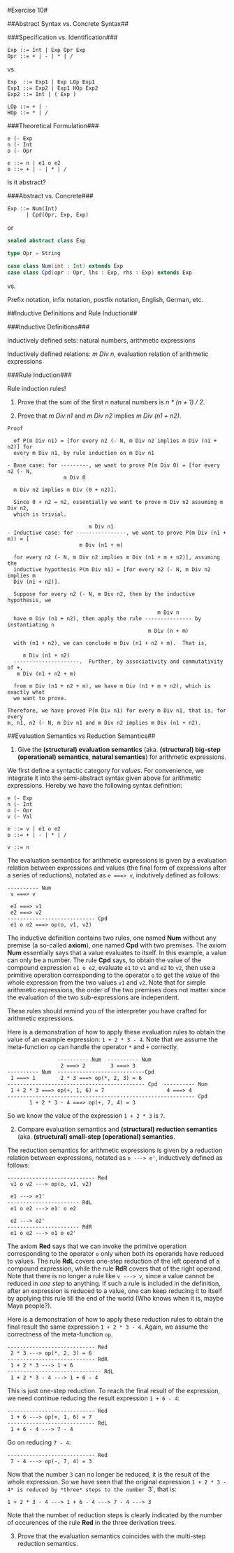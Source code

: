 #Exercise 10#

##Abstract Syntax vs. Concrete Syntax##

###Specification vs. Identification###

```
Exp ::= Int | Exp Opr Exp
Opr ::= + | - | * | /
```

vs.

```
Exp  ::= Exp1 | Exp LOp Exp1
Exp1 ::= Exp2 | Exp1 HOp Exp2
Exp2 ::= Int | ( Exp )

LOp ::= + | -
HOp ::= * | /
```

###Theoretical Formulation###

```
e (- Exp
n (- Int
o (- Opr

e ::= n | e1 o e2
o ::= + | - | * | /
```

Is it abstract?

###Abstract vs. Concrete###

```
Exp ::= Num(Int)
      | Cpd(Opr, Exp, Exp)
```

or

```scala
sealed abstract class Exp

type Opr = String

case class Num(int : Int) extends Exp
case class Cpd(opr : Opr, lhs : Exp, rhs : Exp) extends Exp
```

vs.

Prefix notation, infix notation, postfix notation, English, German, etc.

##Inductive Definitions and Rule Induction##

###Inductive Definitions###

Inductively defined sets: natural numbers, arithmetic expressions

Inductively defined relations: *m Div n*, evaluation relation of arithmetic
expressions

###Rule Induction###

Rule induction rules!

1. Prove that the sum of the first *n* natural numbers is _n \* (n + 1) / 2_.

2. Prove that *m Div n1* and *m Div n2* implies *m Div (n1 + n2)*.

```
Proof

  of P(m Div n1) = [for every n2 (- N, m Div n2 implies m Div (n1 + n2)] for
  every m Div n1, by rule induction on m Div n1

- Base case: for ---------, we want to prove P(m Div 0) = [for every n2 (- N,
                  m Div 0

  m Div n2 implies m Div (0 + n2)].

  Since 0 + n2 = n2, essentially we want to prove m Div n2 assuming m Div n2,
  which is trivial.

                          m Div n1
- Inductive case: for ----------------, we want to prove P(m Div (n1 + m)) = [
                       m Div (n1 + m)

  for every n2 (- N, m Div n2 implies m Div (n1 + m + n2)], assuming the
  inductive hypothesis P(m Div n1) = [for every n2 (- N, m Div n2 implies m
  Div (n1 + n2)].

  Suppose for every n2 (- N, m Div n2, then by the inductive hypothesis, we

                                                m Div n 
  have m Div (n1 + n2), then apply the rule --------------- by instantiating n
                                             m Div (n + m)

  with (n1 + n2), we can conclude m Div (n1 + n2 + m).  That is,

     m Div (n1 + n2)
  ---------------------.  Further, by associativity and commutativity of +,
   m Div (n1 + n2 + m)

  from m Div (n1 + n2 + m), we have m Div (n1 + m + n2), which is exactly what
  we want to prove.

Therefore, we have proved P(m Div n1) for every m Div n1, that is, for every
m, n1, n2 (- N, m Div n1 and m Div n2 implies m Div (n1 + n2).
```

##Evaluation Semantics vs Reduction Semantics##

1. Give the **(structural) evaluation semantics** (aka. **(structural) big-step
(operational) semantics**, **natural semantics**) for arithmetic expressions.

We first define a syntactic category for *values*.  For convenience, we
integrate it into the semi-abstract syntax given above for arithmetic
expressions.  Hereby we have the following syntax definition:

```
e (- Exp
n (- Int
o (- Opr
v (- Val

e ::= v | e1 o e2
o ::= + | - | * | /

v ::= n
```

The evaluation semantics for arithmetic expressions is given by a evaluation
relation between expressions and values (the final form of expressions after a
series of reductions), notated as `e ===> v`, indutively defined as follows:

```
---------- Num
 v ===> v

 e1 ===> v1
 e2 ===> v2
---------------------------- Cpd
 e1 o e2 ===> op(o, v1, v2)
```

The inductive definition contains two rules, one named **Num** without any
premise (a so-called **axiom**), one named **Cpd** with two premises.  The
axiom **Num** essentially says that a value evaluates to itself.  In this
example, a value can only be a number.  The rule **Cpd** says, to obtain the
value of the compound expression `e1 o e2`, evaluate `e1` to `v1` and `e2` to
`v2`, then use a primitive operation corresponding to the operator `o` to get
the value of the whole expression from the two values `v1` and `v2`.  Note
that for simple arithmetic expressions, the order of the two premises does not
matter since the evaluation of the two sub-expressions are independent.

These rules should remind you of the interpreter you have crafted for
arithmetic expressions.

Here is a demonstration of how to apply these evaluation rules to obtain the
value of an example expression: `1 + 2 * 3 - 4`.  Note that we assume the
meta-function `op` can handle the operator `*` and `+` correctly.

```
                ---------- Num  ---------- Num
                 2 ===> 2        3 ===> 3
---------- Num  ----------------------------Cpd
 1 ===> 1        2 * 3 ===> op(*, 2, 3) = 6
-------------------------------------------- Cpd  ---------- Num
 1 + 2 * 3 ===> op(+, 1, 6) = 7                    4 ===> 4
------------------------------------------------------------ Cpd
       1 + 2 * 3 - 4 ===> op(+, 7, 4) = 3
```

So we know the value of the expression `1 + 2 * 3` is `7`.

2. Compare evaluation semantics and **(structural) reduction semantics** (aka.
**(structural) small-step (operational) semantics**.

The reduction semantics for arithmetic expressions is given by a reduction
relation between expressions, notated as `e ---> e'`, inductively defined as
follows:

```
---------------------------- Red
 v1 o v2 ---> op(o, v1, v2)

 e1 ---> e1'
----------------------- RdL
 e1 o e2 ---> e1' o e2
 
 e2 ---> e2'
----------------------- RdR
 e1 o e2 ---> e1 o e2'
```

The axiom **Red** says that we can invoke the primitve operation corresponding
to the operator `o` only when both its operands have reduced to values.  The
rule **RdL** covers one-step reduction of the left operand of a compound
expression, while the rule **RdR** covers that of the right operand.  Note
that there is no longer a rule like `v ---> v`, since a value cannot be
reduced in *one step* to anything.  If such a rule is included in the
definition, after an expression is reduced to a value, one can keep reducing
it to itself by applying this rule till the end of the world (Who knows
when it is, maybe Maya people?).

Here is a demonstration of how to apply these reduction rules to obtain the
final result the same expression `1 + 2 * 3 - 4`.  Again, we assume the
correctness of the meta-function `op`.

```
---------------------------- Red
 2 * 3 ---> op(*, 2, 3) = 6
---------------------------- RdR
 1 + 2 * 3 ---> 1 + 6
------------------------------ RdL
 1 + 2 * 3 - 4 ---> 1 + 6 - 4
```

This is just one-step reduction.  To reach the final result of the expression,
we need continue reducing the result expression `1 + 6 - 4`:

```
---------------------------- Red
 1 + 6 ---> op(+, 1, 6) = 7
---------------------------- RdL
 1 + 6 - 4 ---> 7 - 4
```

Go on reducing `7 - 4`:

```
---------------------------- Red
 7 - 4 ---> op(-, 7, 4) = 3
```

Now that the number `3` can no longer be reduced, it is the result of the
whole expression.  So we have seen that the original expression `1 + 2 * 3 -
4* is reduced by *three* steps to the number `3`, that is:

```
1 + 2 * 3 - 4 ---> 1 + 6 - 4 ---> 7 - 4 ---> 3
```

Note that the number of reduction steps is clearly indicated by the number of
occurences of the rule **Red** in the three derivation trees.

3. Prove that the evaluation semantics coincides with the multi-step reduction
semantics.


